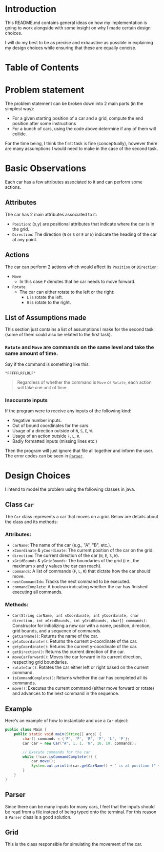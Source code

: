 # Introduction

This README.md contains general ideas on how my implementation is going to work
alongside with some insight on why I made certain design choices.

I will do my best to be as precise and exhaustive as possible in explaining my design choices while ensuring that these
are equally concise.

# Table of Contents

# Problem statement

The problem statement can be broken down into 2 main parts (in the simplest way):

- For a given starting position of a car and a grid, compute the end position after some instructions
- For a bunch of cars, using the code above determine if any of them will collide.

For the time being, I think the first task is fine (conceptually), however there are many assumptions I would need to
make
in the case of the second task.

# Basic Observations

Each car has a few attributes associated to it and can perform some actions.

## Attributes

The car has 2 main attributes associated to it:

- `Position`: (x,y) are positional attributes that indicate where the car is in the grid.
- `Direction`: The direction (`N` or `S` or `E` or `W`) indicate the heading of the car at any point.

## Actions

The car can perform 2 actions which would affect its `Position` or `Direction`:

- `Move`
    - In this case `F` denotes that he car needs to move forward.
- `Rotate`
    - The car can either rotate to the left or the right:
        - `L` is rotate the left.
        - `R` is rotate to the right.

## List of Assumptions made

This section just contains a list of assumptions I make for the second task (some of them could also be related to the
first task).

### `Rotate` and `Move` are commands on the same level and take the same amount of time.

Say if the command is something like this:

```text
"FFFFFLRFLRLF"
```

> Regardless of whether the command is `Move` or `Rotate`, each action will take one unit of time.

### Inaccurate inputs

If the program were to receive any inputs of the following kind:

- Negative number inputs.
- Out of bound coordinates for the cars
- Usage of a direction outside of `N`, `S`, `E`, `W`.
- Usage of an action outside `F`, `L`, `R`.
- Badly formatted inputs (missing lines etc.)

Then the program will just ignore that file all together and inform the user.
The error codes can be seen in [`Parser`](#parser).

# Design Choices

I intend to model the problem using the following classes in java.

## Class `Car`

The `Car` class represents a car that moves on a grid. Below are details about the class and its methods:

### Attributes:

- `carName`: The name of the car (e.g., "A", "B", etc.).
- `xCoordinate` & `yCoordinate`: The current position of the car on the grid.
- `direction`: The current direction of the car (`N`, `E`, `S`, `W`).
- `xGridBounds` & `yGridBounds`: The boundaries of the grid (i.e., the maximum x and y values the car can reach).
- `commands`: A list of commands (`F`, `L`, `R`) that dictate how the car should move.
- `nextCommandIdx`: Tracks the next command to be executed.
- `commandComplete`: A boolean indicating whether the car has finished executing all commands.

### Methods:

- `Car(String carName, int xCoordinate, int yCoordinate, char direction, int xGridBounds, int yGridBounds, char[] commands)`:
  Constructor for initializing a new car with a name, position, direction, grid bounds, and a sequence of commands.
- `getCarName()`: Returns the name of the car.
- `getxCoordinate()`: Returns the current x-coordinate of the car.
- `getyCoordinate()`: Returns the current y-coordinate of the car.
- `getDirection()`: Returns the current direction of the car.
- `moveCarForward()`: Moves the car forward in its current direction, respecting grid boundaries.
- `rotateCar()`: Rotates the car either left or right based on the current command.
- `isCommandComplete()`: Returns whether the car has completed all its commands.
- `move()`: Executes the current command (either move forward or rotate) and advances to the next command in the
  sequence.

## Example

Here's an example of how to instantiate and use a `Car` object:

```java
public class Main {
    public static void main(String[] args) {
        char[] commands = {'F', 'F', 'R', 'F', 'L', 'F'};
        Car car = new Car("A", 1, 1, 'N', 10, 10, commands);

        // Execute commands for the car
        while (!car.isCommandComplete()) {
            car.move();
            System.out.println(car.getCarName() + " is at position (" + car.getxCoordinate() + ", " + car.getyCoordinate() + ") facing " + car.getDirection());
        }
    }
}
```

## Parser

Since there can be many inputs for many cars, I feel that the inputs should be read from a file
instead of being typed onto the terminal. For this reason a `Parser` class is a good solution.

## Grid

This is the class responsible for simulating the movement of the car.

